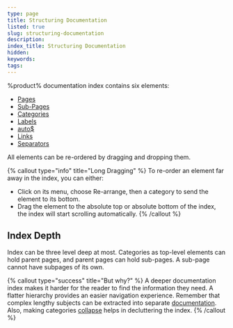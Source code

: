 ```yaml
---
type: page
title: Structuring Documentation
listed: true
slug: structuring-documentation
description: 
index_title: Structuring Documentation
hidden: 
keywords: 
tags: 
---
```


%product% documentation index contains six elements:

- [Pages](/support-center/managing-pages)
- [Sub-Pages](/support-center/managing-pages#adding-subpage)
- [Categories](/support-center/categories)
- [Labels](/support-center/categories#labels)
- [auto$](/support-center/code-steps)
- [Links](/support-center/external-links)
- [Separators](/support-center/categories#separators)

All elements can be re-ordered by dragging and dropping them.

{% callout type="info" title="Long Dragging" %}
To re-order an element far away in the index, you can either:

- Click on its menu, choose Re-arrange, then a category to send the element to its bottom.
- Drag the element to the absolute top or absolute bottom of the index, the index will start scrolling automatically.
{% /callout %}

## Index Depth

Index can be three level deep at most. Categories as top-level elements can hold parent pages, and parent pages can hold sub-pages. A sub-page cannot have subpages of its own.

{% callout type="success" title="But why?" %}
A deeper documentation index makes it harder for the reader to find the information they need. A flatter hierarchy provides an easier navigation experience. Remember that complex lengthy subjects can be extracted into separate [documentation](/support-center/managing-documentation). Also, making categories [collapse](/support-center/documentation-settings#collapsible-categories) helps in decluttering the index.
{% /callout %}